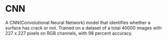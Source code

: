 # CNN
A CNN(Convolutional Neural Network) model that identifies whether a surface has crack or not. Trained on a dataset of a total 40000 images with 227 x 227 pixels on RGB channels, with 98 percent accuracy.
